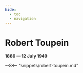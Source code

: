 ```yaml
---
hide:
  - toc
  - navigation 
---
```


# Robert Toupein

**1886 — 12 July 1949**

--8<-- "snippets/robert-toupein.md"
